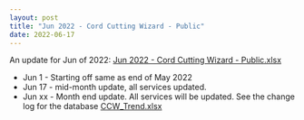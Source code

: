 ```yaml
---
layout: post
title: "Jun 2022 - Cord Cutting Wizard - Public"
date: 2022-06-17
---
```

<p>An update for Jun of 2022: <a href="/May 2022 - Cord Cutting Wizard - Public.xlsx">Jun 2022 - Cord Cutting Wizard - Public.xlsx</a>
  <p>
    <ul>
      <li>Jun 1 - Starting off same as end of May 2022
      <li>Jun 17 - mid-month update, all services updated. 
      <li>Jun xx - Month end update. All services will be updated. See the change log for the database <a href="/CCW_Trend.xlsx">CCW_Trend.xlsx</a>
    </ul>
